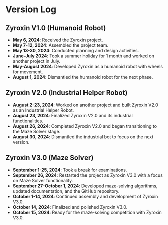 
# Version Log

## Zyroxin V1.0 (Humanoid Robot)

- **May 6, 2024**: Received the Zyroxin project.
- **May 7-12, 2024**: Assembled the project team.
- **May 13-30, 2024**: Conducted planning and design activities.
- **June-July 2024**: Took a summer holiday for 1 month and worked on another project in July.
- **May-August 2024**: Developed Zyroxin as a humanoid robot with wheels for movement.
- **August 1, 2024**: Dismantled the humanoid robot for the next phase.

## Zyroxin V2.0 (Industrial Helper Robot)

- **August 2-23, 2024**: Worked on another project and built Zyroxin V2.0 as an Industrial Helper Robot.
- **August 23, 2024**: Finalized Zyroxin V2.0 and its industrial functionalities.
- **August 26, 2024**: Completed Zyroxin V2.0 and began transitioning to the Maze Solver stage.
- **August 30, 2024**: Dismantled the industrial bot to focus on the next version.

## Zyroxin V3.0 (Maze Solver)

- **September 1-25, 2024**: Took a break for examinations.
- **September 26, 2024**: Restarted the project as Zyroxin V3.0 with a focus on Maze Solver functionality.
- **September 27-October 1, 2024**: Developed maze-solving algorithms, updated documentation, and the GitHub repository.
- **October 1-14, 2024**: Continued assembly and development of Zyroxin V3.0.
- **October 14, 2024**: Finalized and polished Zyroxin V3.0.
- **October 15, 2024**: Ready for the maze-solving competition with Zyroxin V3.0.
